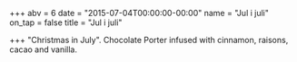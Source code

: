 +++
abv = 6
date = "2015-07-04T00:00:00-00:00"
name = "Jul i juli"
on_tap = false
title = "Jul i juli"

+++
"Christmas in July". Chocolate Porter infused with cinnamon, raisons, cacao and vanilla.